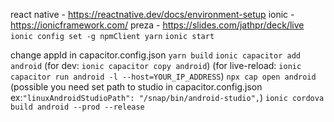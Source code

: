 react native - https://reactnative.dev/docs/environment-setup
ionic - https://ionicframework.com/
preza - https://slides.com/jathpr/deck/live
`ionic config set -g npmClient yarn`
`ionic start`

change appId in capacitor.config.json
`yarn build`
`ionic capacitor add android`
(for dev: `ionic capacitor copy android`)
(for live-reload: `ionic capacitor run android -l --host=YOUR_IP_ADDRESS`)
`npx cap open android` (possible you need set path to studio in capacitor.config.json ex:`"linuxAndroidStudioPath": "/snap/bin/android-studio",`)
`ionic cordova build android --prod --release`
